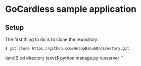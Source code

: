 # GoCardless sample application

## Setup

The first thing to do is to clone the repository:

```sh
$ git clone https://github.com/AnoopBabu60/directory.git
```

(env)$ cd directory
(env)$ python manage.py runserver
``
